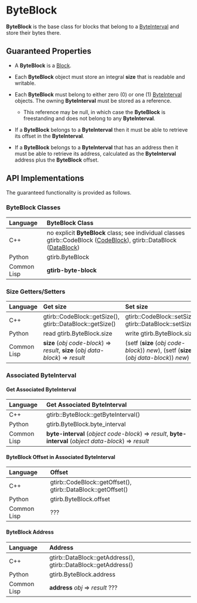ByteBlock
====================

**ByteBlock** is the base class for blocks that belong to a
[ByteInterval](ByteInterval) and store their bytes there.




Guaranteed Properties
---------------------

- A **ByteBlock** is a [Block](Block.md).

- Each **ByteBlock** object must store an integral **size** that is
  readable and writable.

- Each **ByteBlock** must belong to either zero (0) or one (1)
  [ByteInterval](ByteInterval.md) objects. The owning **ByteInterval**
  must be stored as a reference.
  - This reference may be null, in which case the **ByteBlock** is
    freestanding and does not belong to any **ByteInterval**.

- If a **ByteBlock** belongs to a **ByteInterval** then it must be
  able to retrieve its offset in the **ByteInterval**.

- If a **ByteBlock** belongs to a **ByteInterval** that has an address
  then it must be able to retrieve its address, calculated as the
  **ByteInterval** address plus the **ByteBlock** offset.




API Implementations
--------------------

The guaranteed functionality is provided as follows.

### ByteBlock Classes

| Language    | ByteBlock Class |
|:------------|:----------------|
| C++         | no explicit **ByteBlock** class; see individual classes gtirb::CodeBlock ([CodeBlock](CodeBlock.md)), gtirb::DataBlock ([DataBlock](DataBlock.md)) |
| Python      | gtirb.ByteBlock    |
| Common Lisp | **gtirb-byte-block** |



### Size Getters/Setters

| Language    | Get size                  | Set size                  |
|:------------|:--------------------------|:--------------------------|
| C++         | gtirb::CodeBlock::getSize(), gtirb::DataBlock::getSize() | gtirb::CodeBlock::setSize(), gtirb::DataBlock::setSize() |
| Python      | read gtirb.ByteBlock.size   | write gtirb.ByteBlock.size  |
| Common Lisp | **size** (*obj* *code-block*) => *result*, **size** (*obj* *data-block*) => *result* | (setf (**size** (*obj* *code-block*)) *new*), (setf (**size** (*obj* *data-block*)) *new*) |


### Associated ByteInterval

#### Get Associated ByteInterval

| Language    | Get Associated ByteInterval         |
|:------------|:------------------------------------|
| C++         | gtirb::ByteBlock::getByteInterval() |
| Python      | gtirb.ByteBlock.byte_interval       |
| Common Lisp | **byte-interval** (*object* *code-block*) => *result*,  **byte-interval** (*object* *data-block*) => *result* |


#### ByteBlock Offset in Associated ByteInterval

| Language    | Offset |
|:------------|:------------------------------------|
| C++         | gtirb::CodeBlock::getOffset(), gtirb::DataBlock::getOffset() |
| Python      | gtirb.ByteBlock.offset |
| Common Lisp | ??? |



#### ByteBlock Address

| Language    | Address                          |
|:------------|:---------------------------------|
| C++         | gtirb::DataBlock::getAddress(), gtirb::DataBlock::getAddress() |
| Python      | gtirb.ByteBlock.address          |
| Common Lisp | **address** *obj* => *result* ???|
